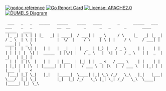 [![godoc reference](https://img.shields.io/badge/godoc-reference-blue.svg)](https://pkg.go.dev/github.com/klovercloud-ci-cd/integration-manager)
[![Go Report Card](https://goreportcard.com/badge/github.com/klovercloud-ci-cd/core-engine)](https://goreportcard.com/report/github.com/klovercloud-ci-cd/integration-manager)
[![License: APACHE2.0](https://img.shields.io/badge/License-apache2.0-green.svg)](https://opensource.org/licenses/Apache-2.0)
[![DUMELS Diagram](https://www.dumels.com/api/v1/badge/bda92eee-de40-4853-a544-48c548481f51)](https://www.dumels.com/diagram/bda92eee-de40-4853-a544-48c548481f51)


```
 ___   _   _   _____   _____    ____   ____       _      _____   ___    ___    _   _           __  __      _      _   _      _       ____   _____   ____  
 |_ _| | \ | | |_   _| | ____|  / ___| |  _ \     / \    |_   _| |_ _|  / _ \  | \ | |         |  \/  |    / \    | \ | |    / \     / ___| | ____| |  _ \ 
  | |  |  \| |   | |   |  _|   | |  _  | |_) |   / _ \     | |    | |  | | | | |  \| |  _____  | |\/| |   / _ \   |  \| |   / _ \   | |  _  |  _|   | |_) |
  | |  | |\  |   | |   | |___  | |_| | |  _ <   / ___ \    | |    | |  | |_| | | |\  | |_____| | |  | |  / ___ \  | |\  |  / ___ \  | |_| | | |___  |  _ < 
 |___| |_| \_|   |_|   |_____|  \____| |_| \_\ /_/   \_\   |_|   |___|  \___/  |_| \_|         |_|  |_| /_/   \_\ |_| \_| /_/   \_\  \____| |_____| |_| \_\
```